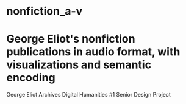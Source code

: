 
# nonfiction_a-v
George Eliot's nonfiction publications in audio format, with visualizations and semantic encoding 
=======
George Eliot Archives Digital Humanities #1 Senior Design Project
